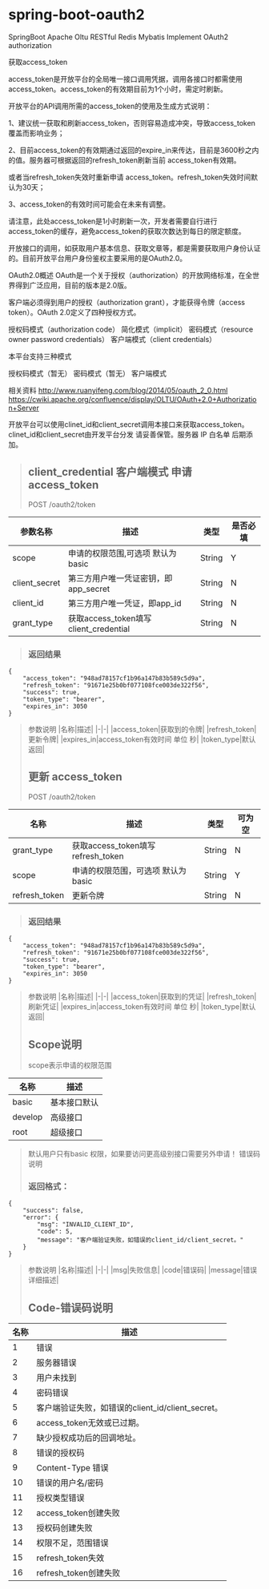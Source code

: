 # spring-boot-oauth2
SpringBoot  Apache Oltu  RESTful  Redis Mybatis  Implement OAuth2 authorization

获取access_token

access_token是开放平台的全局唯一接口调用凭据，调用各接口时都需使用access_token。access_token的有效期目前为1个小时，需定时刷新。

开放平台的API调用所需的access_token的使用及生成方式说明：

1、建议统一获取和刷新access_token，否则容易造成冲突，导致access_token覆盖而影响业务；

2、目前access_token的有效期通过返回的expire_in来传达，目前是3600秒之内的值。服务器可根据返回的refresh_token刷新当前 access_token有效期。

或者当refresh_token失效时重新申请 access_token。refresh_token失效时间默认为30天；

3、access_token的有效时间可能会在未来有调整。

请注意，此处access_token是1小时刷新一次，开发者需要自行进行access_token的缓存，避免access_token的获取次数达到每日的限定额度。

开放接口的调用，如获取用户基本信息、获取文章等，都是需要获取用户身份认证的。目前开放平台用户身份鉴权主要采用的是OAuth2.0。

OAuth2.0概述
OAuth是一个关于授权（authorization）的开放网络标准，在全世界得到广泛应用，目前的版本是2.0版。

客户端必须得到用户的授权（authorization grant），才能获得令牌（access token）。OAuth 2.0定义了四种授权方式。

授权码模式（authorization code）
简化模式（implicit）
密码模式（resource owner password credentials）
客户端模式（client credentials）

本平台支持三种模式

授权码模式（暂无）
密码模式（暂无）
客户端模式


相关资料
http://www.ruanyifeng.com/blog/2014/05/oauth_2_0.html
https://cwiki.apache.org/confluence/display/OLTU/OAuth+2.0+Authorization+Server

开放平台可以使用clinet_id和client_secret调用本接口来获取access_token。clinet_id和client_secret由开发平台分发 请妥善保管。服务器 IP 白名单 后期添加。


> ## client_credential 客户端模式 申请 access_token
> POST /oauth2/token
>
|参数名称|描述|类型|是否必填|
|-|-|-|-|
|scope|申请的权限范围,可选项 默认为basic|String|Y|
|client_secret|第三方用户唯一凭证密钥，即app_secret|String|N|
|client_id|第三方用户唯一凭证，即app_id|String|N|
|grant_type|获取access_token填写client_credential|String|N|
>
> ### 返回结果
>
```
{
    "access_token": "948ad78157cf1b96a147b83b589c5d9a",
    "refresh_token": "91671e25b0bf077108fce003de322f56",
    "success": true,
    "token_type": "bearer",
    "expires_in": 3050
}
```
>
>参数说明
|名称|描述|
|-|-|
|access_token|获取到的令牌|
|refresh_token|更新令牌|
|expires_in|access_token有效时间 单位 秒|
|token_type|默认返回|
>
>
> ## 更新 access_token
> POST /oauth2/token
>
|名称|描述|类型|可为空|
|-|-|-|-|
|grant_type|获取access_token填写refresh_token|String|N|
|scope|申请的权限范围，可选项 默认为basic|String|Y|
|refresh_token|更新令牌|String|N|
>
> ### 返回结果
>
```
{
    "access_token": "948ad78157cf1b96a147b83b589c5d9a",
    "refresh_token": "91671e25b0bf077108fce003de322f56",
    "success": true,
    "token_type": "bearer",
    "expires_in": 3050
}
```
>
>参数说明
|名称|描述|
|-|-|
|access_token|获取到的凭证|
|refresh_token|刷新凭证|
|expires_in|access_token有效时间 单位 秒|
|token_type|默认返回|
>
>
> ## Scope说明
> 
> scope表示申请的权限范围
>
|名称|描述|
|-|-|
|basic|基本接口默认|
|develop|高级接口|
|root|超级接口|
>
>默认用户只有basic 权限，如果要访问更高级别接口需要另外申请！
>错误码说明
> ### 返回格式：
```
{
    "success": false,
    "error": {
        "msg": "INVALID_CLIENT_ID",
        "code": 5,
        "message": "客户端验证失败，如错误的client_id/client_secret。"
    }
}
```
>
>参数说明
|名称|描述|
|-|-|
|msg|失败信息|
|code|错误码|
|message|错误详细描述|
>
> ## Code-错误码说明
>
|名称|描述|
|-|-|
|1|错误|
|2|服务器错误|
|3|用户未找到|
|4|密码错误|
|5|客户端验证失败，如错误的client_id/client_secret。|
|6|access_token无效或已过期。|
|7|缺少授权成功后的回调地址。|
|8|错误的授权码|
|9|Content-Type 错误|
|10|错误的用户名/密码|
|11|授权类型错误|
|12|access_token创建失败|
|13|授权码创建失败|
|14|权限不足，范围错误|
|15|refresh_token失效|
|16|refresh_token创建失败|
